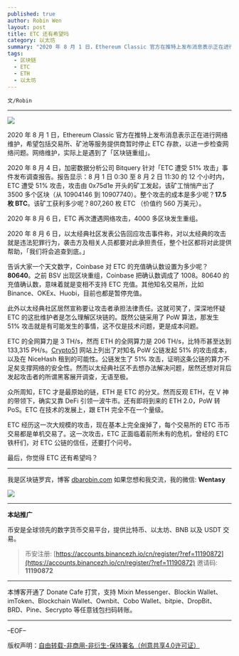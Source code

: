 ```yaml
---
published: true
author: Robin Wen
layout: post
title: ETC 还有希望吗
category: 以太坊
summary: "2020 年 8 月 1 日，Ethereum Classic 官方在推特上发布消息表示正在进行网络维护，希望包括交易所、矿池等服务提供商暂时停止 ETC 存款，以进一步检查网络问题。网络维护，实际上是遇到了「区块链重组」。众所周知，ETC 才是最原始的链，ETH 是 ETC 的分叉。然而反观 ETH，在 V 神的带领下，确实又靠 DeFi 引领一波牛市。还有即将到来的 ETH 2.0，PoW 转 PoS。ETC 在技术的发展上，跟 ETH 完全不在一个量级。ETC 经历这一次大规模的攻击，现在基本上完全废掉了，每个交易所的 ETC 币币交易都是单机交易了。这一次攻击，ETC 正面临着前所未有的危机，曾经的 ETC 铁杆们，对 ETC 公链的信任，还要打个问号。"
tags:
  - 区块链
  - ETC
  - ETH
  - 以太坊
---
```


`文/Robin`

***

![](https://cdn.dbarobin.com/7ryamo2.png)

2020 年 8 月 1 日，Ethereum Classic 官方在推特上发布消息表示正在进行网络维护，希望包括交易所、矿池等服务提供商暂时停止 ETC 存款，以进一步检查网络问题。网络维护，实际上是遇到了「区块链重组」。

2020 年 8 月 4 日，加密数据分析公司 Bitquery 针对「ETC 遭受 51% 攻击」事件发布调查报告。报告显示：8 月 1 日 0:30 至 8 月 2 日 11:30 的 12 个小时内，ETC 遭受 51% 攻击，攻击由 0x75d1e 开头的矿工发起，该矿工悄悄产出了 3500 多个区块（从 10904146 到 10907740）。整个攻击的成本是多少呢？**17.5 枚 BTC**。该矿工获利多少呢？807,260 枚 ETC （价值约 560 万美元）。

2020 年 8 月 6 日，ETC 再次遭遇网络攻击，4000 多区块发生重组。

2020 年 8 月 6 日，以太经典社区发表公告回应攻击事件称，对以太经典的攻击就是违法犯罪行为，袭击方及相关人员都要对此承担责任，整个社区都将对此提供帮助，「我们将会追查到底。」

告诉大家一个天文数字，Coinbase 对 ETC 的充值确认数设置为多少呢？**80640**。之前 BSV 出现区块重组，Coinbase 把确认数调成了 1008。80640 的充值确认数，意味着就是变相不支持 ETC 充值。其他知名交易所，比如 Binance、OKEx、Huobi，目前也都是暂停充值。

此外以太经典社区居然宣称要让攻击者承担法律责任。这就可笑了，深深地怀疑 ETC 的这批维护者是怎么理解区块链的。既然公链采用了 PoW 算法，那发生 51% 攻击就是有可能发生的事情，这不仅是技术问题，更是成本问题。

ETC 的全网算力是 3 TH/s，然而 ETH 的全网算力是 206 TH/s，比特币甚至达到 133,315 PH/s。[Crypto51](https://www.crypto51.app) 网站上列出了对知名 PoW 公链发起 51% 的攻击成本，以及在 NiceHash 租到的可能性。公链发生了 51% 攻击，证明这条公链的算力不足矣支撑网络的安全性。然而以太经典社区不去想办法解决问题，居然还想对背后发起攻击者的所谓黑客展开调查，无语至极。

众所周知，ETC 才是最原始的链，ETH 是 ETC 的分叉。然而反观 ETH，在 V 神的带领下，确实又靠 DeFi 引领一波牛市。还有即将到来的 ETH 2.0，PoW 转 PoS。ETC 在技术的发展上，跟 ETH 完全不在一个量级。

ETC 经历这一次大规模的攻击，现在基本上完全废掉了，每个交易所的 ETC 币币交易都是单机交易了。这一次攻击，ETC 正面临着前所未有的危机，曾经的 ETC 铁杆们，对 ETC 公链的信任，还要打个问号。

最后，你觉得 ETC 还有希望吗？

***

我是区块链罗宾，博客 [dbarobin.com](https://dbarobin.com/)
如果您想和我交流，我的微信: **Wentasy**

![](https://cdn.dbarobin.com/v4yywe2.png)

***

**本站推广**

币安是全球领先的数字货币交易平台，提供比特币、以太坊、BNB 以及 USDT 交易。

> 币安注册: [https://accounts.binancezh.io/cn/register/?ref=11190872](https://accounts.binancezh.io/cn/register/?ref=11190872)
> 邀请码: **11190872**

***

本博客开通了 Donate Cafe 打赏，支持 Mixin Messenger、Blockin Wallet、imToken、Blockchain Wallet、Ownbit、Cobo Wallet、bitpie、DropBit、BRD、Pine、Secrypto 等任意钱包扫码转账。

<center>
    <div class="--donate-button"
         data-button-id="f8b9df0d-af9a-460d-8258-d3f435445075"
    ></div>
</center>

***

–EOF–

版权声明：[自由转载-非商用-非衍生-保持署名（创意共享4.0许可证）](http://creativecommons.org/licenses/by-nc-nd/4.0/deed.zh)